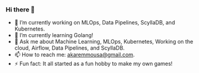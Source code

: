 ### Hi there 👋

- 🔭 I’m currently working on MLOps, Data Pipelines, ScyllaDB, and Kubernetes.
- 🌱 I’m currently learning Golang!
- 💬 Ask me about Machine Learning, MLOps, Kubernetes, Working on the cloud, Airflow, Data Pipelines, and ScyllaDB.
- 📫 How to reach me: akaremmousa@gmail.com.
- ⚡ Fun fact: It all started as a fun hobby to make my own games!

